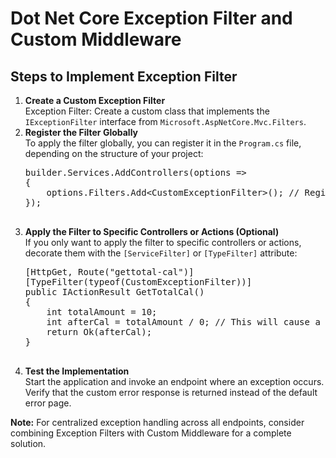 <!DOCTYPE html>
<html lang="en">
 
       
<body>
    <h1>Dot Net Core Exception Filter and Custom Middleware</h1>
    <h2>Steps to Implement Exception Filter</h2>
    <ol>
        <li>
            <strong>Create a Custom Exception Filter</strong><br>
            Exception Filter: Create a custom class that implements the <code>IExceptionFilter</code> interface from <code>Microsoft.AspNetCore.Mvc.Filters</code>.
        </li>
        <li>
            <strong>Register the Filter Globally</strong><br>
            To apply the filter globally, you can register it in the <code>Program.cs</code> file, depending on the structure of your project:
            <pre>
builder.Services.AddControllers(options =>
{
    options.Filters.Add&lt;CustomExceptionFilter&gt;(); // Register the filter globally
});
            </pre>
        </li>
        <li>
            <strong>Apply the Filter to Specific Controllers or Actions (Optional)</strong><br>
            If you only want to apply the filter to specific controllers or actions, decorate them with the <code>[ServiceFilter]</code> or <code>[TypeFilter]</code> attribute:
            <pre>
[HttpGet, Route("gettotal-cal")]
[TypeFilter(typeof(CustomExceptionFilter))]
public IActionResult GetTotalCal()
{
    int totalAmount = 10;
    int afterCal = totalAmount / 0; // This will cause a divide by zero exception
    return Ok(afterCal);
}
            </pre>
        </li>
        <li>
            <strong>Test the Implementation</strong><br>
            Start the application and invoke an endpoint where an exception occurs. Verify that the custom error response is returned instead of the default error page.
        </li>
    </ol>
    <div class="note">
        <strong>Note:</strong> For centralized exception handling across all endpoints, consider combining Exception Filters with Custom Middleware for a complete solution.
    </div>
</body>
</html>
